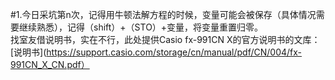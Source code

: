 #1.今日采坑第n次，记得用牛顿法解方程的时候，变量可能会被保存（具体情况需要继续熟悉），记得（shift）+（STO）+变量，将变量重置归零。  
找室友借说明书，实在不行，此处提供Casio fx-991CN X的官方说明书的文库：[说明书](https://support.casio.com/storage/cn/manual/pdf/CN/004/fx-991CN_X_CN.pdf）
